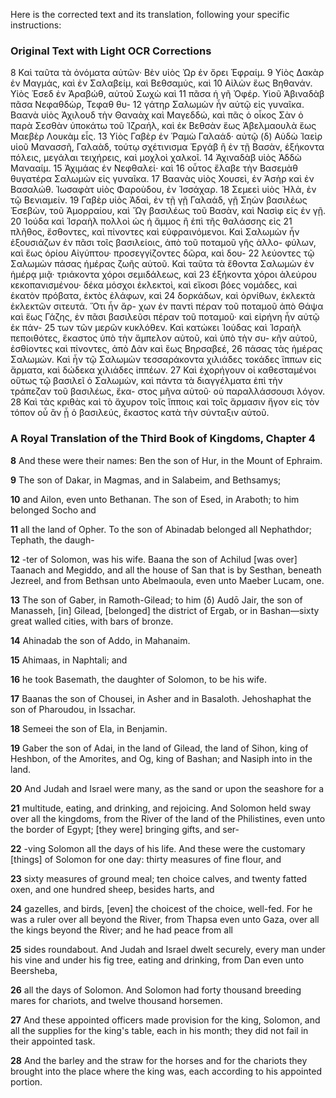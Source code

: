 Here is the corrected text and its translation, following your specific instructions:

### Original Text with Light OCR Corrections

8 Καὶ ταῦτα τὰ ὀνόματα αὐτῶν· Βὲν υἱὸς Ὠρ ἐν ὄρει Ἐφραίμ.
9 Υἱὸς Δακὰρ ἐν Μαγμάς, καὶ ἐν Σαλαβείμ, καὶ Βεθσαμύς, καὶ
10 Αἰλὼν ἕως Βηθανάν. Υἱὸς Ἐσεδ ἐν Ἀραβώθ, αὐτοῦ Σωχὼ καὶ
11 πᾶσα ἡ γῆ Ὀφέρ. Υἱοῦ Ἀβιναδὰβ πᾶσα Νεφαθδὼρ, Τεφαθ θυ-
12 γάτηρ Σαλωμὼν ἦν αὐτῷ εἰς γυναῖκα. Βαανὰ υἱὸς Ἀχιλουδ τὴν
    Θαναὰχ καὶ Μαγεδδώ, καὶ πᾶς ὁ οἶκος Σὰν ὁ παρὰ Σεσθὰν
    ὑποκάτω τοῦ Ἰζραήλ, καὶ ἐκ Βεθσὰν ἕως Ἀβελμαουλὰ ἕως Μαεβὲρ
    Λουκὰμ εἷς.
13 Υἱὸς Γαβὲρ ἐν Ῥαμὼ Γαλαάδ· αὐτῷ (δ) Αὐδὼ Ἰαεὶρ υἱοῦ Μανασσῆ,
    Γαλαὰδ, τούτῳ σχέτινισμα Ἐργάβ ἢ ἐν τῇ Βασὰν, ἑξήκοντα πόλεις,
    μεγάλαι τειχήρεις, καὶ μοχλοὶ χαλκοῖ.
14 Ἀχιναδὰβ υἱὸς Ἀδδὼ Μανααίμ.
15 Ἀχιμάας ἐν Νεφθαλεί· καὶ
16 οὗτος ἔλαβε τὴν Βασεμὰθ θυγατέρα Σαλωμὼν εἰς γυναῖκα.
17 Βαανὰς υἱὸς Χουσεὶ, ἐν Ἀσὴρ καὶ ἐν Βασαλώθ. Ἰωσαφὰτ υἱὸς
    Φαροὺδου, ἐν Ἰσσάχαρ.
18 Σεμεεὶ υἱὸς Ἠλὰ, ἐν τῷ Βενιαμείν.
19 Γαβὲρ υἱὸς Ἀδαὶ, ἐν τῇ γῇ Γαλαάδ, γῇ Σηὼν βασιλέως Ἑσεβὼν, τοῦ
    Ἀμορραίου, καὶ Ὤγ βασιλέως τοῦ Βασὰν, καὶ Νασὶφ εἰς ἐν γῇ.
20 Ἰούδα καὶ Ἰσραὴλ πολλοὶ ὡς ἡ ἄμμος ἢ ἐπὶ τῆς θαλάσσης εἰς
21 πλῆθος, ἔσθοντες, καὶ πίνοντες καὶ εὐφραινόμενοι. Καὶ Σαλωμὼν
    ἦν ἐξουσιάζων ἐν πᾶσι τοῖς βασιλείοις, ἀπὸ τοῦ ποταμοῦ γῆς ἀλλο-
    φύλων, καὶ ἕως ὁρίου Αἰγύπτου· προσεγγίζοντες δῶρα, καὶ δου-
22 λεύοντες τῷ Σαλωμὼν πάσας ἡμέρας ζωῆς αὐτοῦ. Καὶ ταῦτα τὰ
    ἔθοντα Σαλωμὼν ἐν ἡμέρᾳ μιᾷ· τριάκοντα χόροι σεμιδάλεως, καὶ
23 ἑξήκοντα χόροι ἀλεύρου κεκοπανισμένου· δέκα μόσχοι ἐκλεκτοὶ,
    καὶ εἴκοσι βόες νομάδες, καὶ ἑκατὸν πρόβατα, ἐκτὸς ἐλάφων, καὶ
24 δορκάδων, καὶ ὀρνίθων, ἐκλεκτὰ ἐκλεκτῶν σιτευτά. Ὅτι ἦν ἄρ-
    χων ἐν παντὶ πέραν τοῦ ποταμοῦ ἀπὸ Θάψα καὶ ἕως Γάζης, ἐν
    πᾶσι βασιλεῦσι πέραν τοῦ ποταμοῦ· καὶ εἰρήνη ἦν αὐτῷ ἐκ πάν-
25 των τῶν μερῶν κυκλόθεν. Καὶ κατώκει Ἰούδας καὶ Ἰσραὴλ
    πεποιθότες, ἕκαστος ὑπὸ τὴν ἄμπελον αὐτοῦ, καὶ ὑπὸ τὴν συ-
    κῆν αὐτοῦ, ἐσθίοντες καὶ πίνοντες, ἀπὸ Δὰν καὶ ἕως Βηρσαβεέ,
26 πάσας τὰς ἡμέρας Σαλωμών. Καὶ ἦν τῷ Σαλωμὼν τεσσαράκοντα
    χιλιάδες τοκάδες ἵππων εἰς ἄρματα, καὶ δώδεκα χιλιάδες ἱππέων.
27 Καὶ ἐχορήγουν οἱ καθεσταμένοι οὕτως τῷ βασιλεῖ ὁ Σαλωμὼν,
    καὶ πάντα τὰ διαγγέλματα ἐπὶ τὴν τράπεζαν τοῦ βασιλέως, ἕκα-
    στος μῆνα αὐτοῦ· οὐ παραλλάσσουσι λόγον.
28 Καὶ τὰς κριθὰς καὶ τὸ ἄχυρον τοῖς ἵπποις καὶ τοῖς ἅρμασιν ἤγον
    εἰς τὸν τόπον οὗ ἂν ᾖ ὁ βασιλεύς, ἕκαστος κατὰ τὴν σύνταξιν αὐτοῦ.

### A Royal Translation of the Third Book of Kingdoms, Chapter 4

**8** And these were their names: Ben the son of Hur, in the Mount of Ephraim.

**9** The son of Dakar, in Magmas, and in Salabeim, and Bethsamys;

**10** and Ailon, even unto Bethanan. The son of Esed, in Araboth; to him belonged Socho and

**11** all the land of Opher. To the son of Abinadab belonged all Nephathdor; Tephath, the daugh-

**12** -ter of Solomon, was his wife. Baana the son of Achilud [was over] Taanach and Megiddo, and all the house of San that is by Sesthan, beneath Jezreel, and from Bethsan unto Abelmaoula, even unto Maeber Lucam, one.

**13** The son of Gaber, in Ramoth-Gilead; to him (δ) Audō Jair, the son of Manasseh, [in] Gilead, [belonged] the district of Ergab, or in Bashan—sixty great walled cities, with bars of bronze.

**14** Ahinadab the son of Addo, in Mahanaim.

**15** Ahimaas, in Naphtali; and

**16** he took Basemath, the daughter of Solomon, to be his wife.

**17** Baanas the son of Chousei, in Asher and in Basaloth. Jehoshaphat the son of Pharoudou, in Issachar.

**18** Semeei the son of Ela, in Benjamin.

**19** Gaber the son of Adai, in the land of Gilead, the land of Sihon, king of Heshbon, of the Amorites, and Og, king of Bashan; and Nasiph into in the land.

**20** And Judah and Israel were many, as the sand or upon the seashore for a

**21** multitude, eating, and drinking, and rejoicing. And Solomon held sway over all the kingdoms, from the River of the land of the Philistines, even unto the border of Egypt; [they were] bringing gifts, and ser-

**22** -ving Solomon all the days of his life. And these were the customary [things] of Solomon for one day: thirty measures of fine flour, and

**23** sixty measures of ground meal; ten choice calves, and twenty fatted oxen, and one hundred sheep, besides harts, and

**24** gazelles, and birds, [even] the choicest of the choice, well-fed. For he was a ruler over all beyond the River, from Thapsa even unto Gaza, over all the kings beyond the River; and he had peace from all

**25** sides roundabout. And Judah and Israel dwelt securely, every man under his vine and under his fig tree, eating and drinking, from Dan even unto Beersheba,

**26** all the days of Solomon. And Solomon had forty thousand breeding mares for chariots, and twelve thousand horsemen.

**27** And these appointed officers made provision for the king, Solomon, and all the supplies for the king's table, each in his month; they did not fail in their appointed task.

**28** And the barley and the straw for the horses and for the chariots they brought into the place where the king was, each according to his appointed portion.